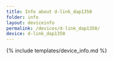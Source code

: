 ```yaml
---
title: Info about d-link_dap1350
folder: info
layout: deviceinfo
permalink: /devices/d-link_dap1350/
device: d-link_dap1350
---
```

{% include templates/device_info.md %}
